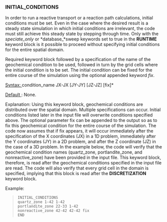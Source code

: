 ### INITIAL_CONDITIONS

In order to run a reactive transport or a reaction path calculations,
initial conditions must be set. Even in the case where the desired
result is a steady state simulation in which initial conditions are
irrelevant, the code must still achieve this steady state by stepping
through time. Only with the *speciate_only* or *database\_*sweep
keywords set to true in the **RUNTIME** keyword block is it possible to
proceed without specifying initial conditions for the entire spatial
domain.

Required keyword block followed by a specification of the name of the
geochemical condition to be used, followed in turn by the grid cells
where the initial condition is to be set. The initial condition can be
fixed for the entire course of the simulation using the optional
appended keyword *fix*.

<u> Syntax: </u>  condition_name JX-JX \[JY-JY\] \[JZ-JZ\] \[fix\]*

<u> Default </u>: None.

Explanation:  Using this keyword block, geochemical
conditions are distributed over the spatial domain. Multiple
specifications can occur. Initial conditions listed later in the input
file will overwrite conditions specified above. The optional parameter
fix can be appended to the output so as to fix this geochemical
condition for the entire course of the simulation. The code now assumes
that if fix appears, it will occur immediately after the specification
of the X coordinates (JX) in a 1D problem, immediately after the Y
coordinates (JY) in a 2D problem, and after the Z coordinate (JZ) in the
case of a 3D problem. In the example below, the code will verify that
the geochemical condition names (quartz_zone, portlandite_zone, and
nonreactive_zone) have been provided in the input file. This keyword
block, therefore, is read after the geochemical conditions specified in
the input file are read. The code will also verify that every grid cell
in the domain is specified, implying that this block is read after the
**DISCRETIZATION** keyword block.

Example:

>     INITIAL_CONDITIONS
>     quartz_zone 1-42 1-42
>     portlandite_zone 22-33 1-42
>     nonreactive_zone 42-42 42-42 fix
>     END